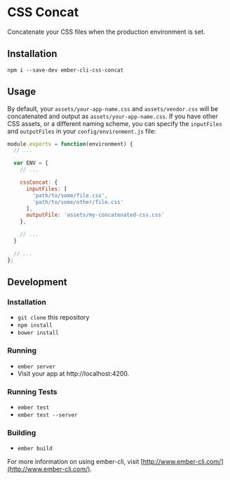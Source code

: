 # CSS Concat

Concatenate your CSS files when the production environment is set.

## Installation

```
npm i --save-dev ember-cli-css-concat
```

## Usage

By default, your `assets/your-app-name.css` and `assets/vendor.css` will be
concatenated and output as `assets/your-app-name.css`. If you have other
CSS assets, or a different naming scheme, you can specify the `inputFiles`
and `outputFiles` in your `config/environment.js` file:

```javascript
module.exports = function(environment) {
  // ...

  var ENV = {
    // ...

    cssConcat: {
      inputFiles: [
        'path/to/some/file.css',
        'path/to/some/other/file.css'
      ],
      outputFile: 'assets/my-concatenated-css.css'
    },

    // ...
  }

  // ...
};
```

## Development

### Installation

* `git clone` this repository
* `npm install`
* `bower install`

### Running

* `ember server`
* Visit your app at http://localhost:4200.

### Running Tests

* `ember test`
* `ember test --server`

### Building

* `ember build`

For more information on using ember-cli, visit [http://www.ember-cli.com/](http://www.ember-cli.com/).
